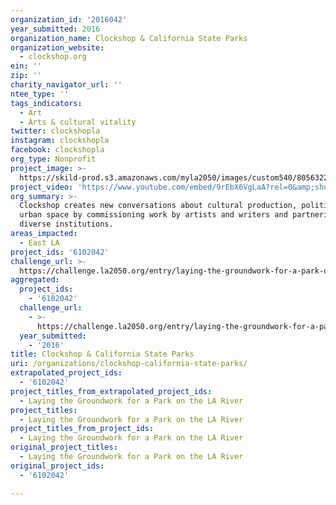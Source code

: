 ```yaml
---
organization_id: '2016042'
year_submitted: 2016
organization_name: Clockshop & California State Parks
organization_website:
  - clockshop.org
ein: ''
zip: ''
charity_navigator_url: ''
ntee_type: ''
tags_indicators:
  - Art
  - Arts & cultural vitality
twitter: clockshopla
instagram: clockshopla
facebook: clockshopla
org_type: Nonprofit
project_image: >-
  https://skild-prod.s3.amazonaws.com/myla2050/images/custom540/8056322165741-team91.jpg
project_video: 'https://www.youtube.com/embed/9rEbX6VgLaA?rel=0&amp;showinfo=0'
org_summary: >-
  Clockshop creates new conversations about cultural production, politics, and
  urban space by commissioning work by artists and writers and partnering with
  diverse institutions.
areas_impacted:
  - East LA
project_ids: '6102042'
challenge_url: >-
  https://challenge.la2050.org/entry/laying-the-groundwork-for-a-park-on-the-la-river
aggregated:
  project_ids:
    - '6102042'
  challenge_url:
    - >-
      https://challenge.la2050.org/entry/laying-the-groundwork-for-a-park-on-the-la-river
  year_submitted:
    - '2016'
title: Clockshop & California State Parks
uri: /organizations/clockshop-california-state-parks/
extrapolated_project_ids:
  - '6102042'
project_titles_from_extrapolated_project_ids:
  - Laying the Groundwork for a Park on the LA River
project_titles:
  - Laying the Groundwork for a Park on the LA River
project_titles_from_project_ids:
  - Laying the Groundwork for a Park on the LA River
original_project_titles:
  - Laying the Groundwork for a Park on the LA River
original_project_ids:
  - '6102042'

---
```

